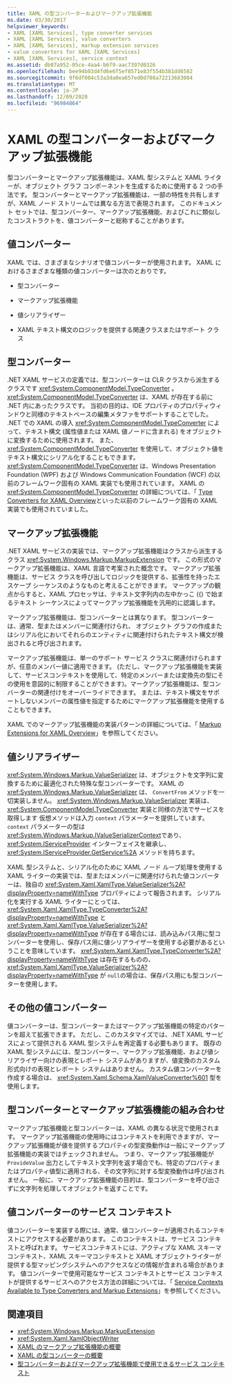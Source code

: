 ```yaml
---
title: XAML の型コンバーターおよびマークアップ拡張機能
ms.date: 03/30/2017
helpviewer_keywords:
- XAML [XAML Services], type converter services
- XAML [XAML Services], value converters
- XAML [XAML Services], markup extension services
- value converters for XAML [XAML Services]
- XAML [XAML Services], service context
ms.assetid: db07a952-05ce-4aa4-b6f9-aac7397d0326
ms.openlocfilehash: bee94b03d4fd6e6f5ef8571e83f554b381dd6582
ms.sourcegitcommit: 9f6df084c53a3da0ea657ed0d708a72213683084
ms.translationtype: MT
ms.contentlocale: ja-JP
ms.lasthandoff: 12/09/2020
ms.locfileid: "96984864"
---
```

# <a name="type-converters-and-markup-extensions-for-xaml"></a>XAML の型コンバーターおよびマークアップ拡張機能

型コンバーターとマークアップ拡張機能は、XAML 型システムと XAML ライターが、オブジェクト グラフ コンポーネントを生成するために使用する 2 つの手法です。 型コンバーターとマークアップ拡張機能は、一部の特性を共有しますが、XAML ノード ストリームでは異なる方法で表現されます。 このドキュメント セットでは、型コンバーター、マークアップ拡張機能、およびこれに類似したコンストラクトを、値コンバーターと総称することがあります。

## <a name="value-converters"></a>値コンバーター

XAML では、さまざまなシナリオで値コンバーターが使用されます。 XAML におけるさまざまな種類の値コンバーターは次のとおりです。

- 型コンバーター

- マークアップ拡張機能

- 値シリアライザー

- XAML テキスト構文のロジックを提供する関連クラスまたはサポート クラス

## <a name="type-converters"></a>型コンバーター

.NET XAML サービスの定義では、型コンバーターは CLR クラスから派生するクラスです <xref:System.ComponentModel.TypeConverter> 。 <xref:System.ComponentModel.TypeConverter> は、XAML が存在する前に .NET 内にあったクラスです。 当初の目的は、IDE プロパティのプロパティウィンドウと同様のテキストベースの編集メタファをサポートすることでした。 .NET での XAML の導入 <xref:System.ComponentModel.TypeConverter> によって、テキスト構文 (属性値または XAML 値ノードに含まれる) をオブジェクトに変換するために使用されます。 また、<xref:System.ComponentModel.TypeConverter> を使用して、オブジェクト値をテキスト構文にシリアル化することもできます。 <xref:System.ComponentModel.TypeConverter> は、Windows Presentation Foundation (WPF) および Windows Communication Foundation (WCF) の以前のフレームワーク固有の XAML 実装でも使用されています。 XAML の <xref:System.ComponentModel.TypeConverter> の詳細については、「 [Type Converters for XAML Overview](type-converters-overview.md)といった以前のフレームワーク固有の XAML 実装でも使用されていました。

## <a name="markup-extensions"></a>マークアップ拡張機能

.NET XAML サービスの実装では、マークアップ拡張機能はクラスから派生するクラス <xref:System.Windows.Markup.MarkupExtension> です。 この形式のマークアップ拡張機能は、XAML 言語で考案された概念です。 マークアップ拡張機能は、サービス クラスを呼び出してロジックを提供する、拡張性を持ったエスケープ シーケンスのようなものと考えることができます。 マークアップの観点からすると、XAML プロセッサは、テキスト文字列内の左中かっこ ({) で始まるテキスト シーケンスによってマークアップ拡張機能を汎用的に認識します。

マークアップ拡張機能は、型コンバーターとは異なります。 型コンバーターは、通常、型またはメンバーに関連付けられ、 オブジェクト グラフの作成またはシリアル化においてそれらのエンティティに関連付けられたテキスト構文が検出されると呼び出されます。

マークアップ拡張機能は、単一のサポート サービス クラスに関連付けられますが、任意のメンバー値に適用できます。 (ただし、マークアップ拡張機能を実装して、サービスコンテキストを使用して、特定のメンバーまたは変換先の型にその使用を意図的に制限することができます)。マークアップ拡張機能は、型コンバーターの関連付けをオーバーライドできます。 または、テキスト構文をサポートしないメンバーの属性値を指定するためにマークアップ拡張機能を使用することもできます。

XAML でのマークアップ拡張機能の実装パターンの詳細については、「 [Markup Extensions for XAML Overview](markup-extensions-overview.md)」を参照してください。

## <a name="value-serializers"></a>値シリアライザー

<xref:System.Windows.Markup.ValueSerializer> は、オブジェクトを文字列に変換するために最適化された特殊な型コンバーターです。 XAML の <xref:System.Windows.Markup.ValueSerializer> は、 `ConvertFrom` メソッドを一切実装しません。 <xref:System.Windows.Markup.ValueSerializer> 実装は、 <xref:System.ComponentModel.TypeConverter> 実装と同様の方法でサービスを取得します 仮想メソッドは入力 `context` パラメーターを提供しています。 `context` パラメーターの型は <xref:System.Windows.Markup.IValueSerializerContext>であり、 <xref:System.IServiceProvider> インターフェイスを継承し、 <xref:System.IServiceProvider.GetService%2A> メソッドを持ちます。

XAML 型システムと、シリアル化のために XAML ノード ループ処理を使用する XAML ライターの実装では、型またはメンバーに関連付けられた値コンバーターは、独自の <xref:System.Xaml.XamlType.ValueSerializer%2A?displayProperty=nameWithType> プロパティによって報告されます。 シリアル化を実行する XAML ライターにとっては、 <xref:System.Xaml.XamlType.TypeConverter%2A?displayProperty=nameWithType> と <xref:System.Xaml.XamlType.ValueSerializer%2A?displayProperty=nameWithType> が存在する場合には、読み込みパス用に型コンバーターを使用し、保存パス用に値シリアライザーを使用する必要があるということを意味しています。 <xref:System.Xaml.XamlType.TypeConverter%2A?displayProperty=nameWithType> は存在するものの、 <xref:System.Xaml.XamlType.ValueSerializer%2A?displayProperty=nameWithType> が `null`の場合は、保存パス用にも型コンバーターを使用します。

## <a name="other-value-converters"></a>その他の値コンバーター

値コンバーターは、型コンバーターまたはマークアップ拡張機能の特定のパターンを超えて拡張できます。 ただし、このカスタマイズでは、.NET XAML サービスによって提供される XAML 型システムを再定義する必要もあります。 既存の XAML 型システムには、型コンバーター、マークアップ拡張機能、および値シリアライザー向けの表現とレポート システムがありますが、値変換のカスタム形式向けの表現とレポート システムはありません。 カスタム値コンバーターを作成する場合は、 <xref:System.Xaml.Schema.XamlValueConverter%601> 型を使用します。

## <a name="type-converters-and-markup-extensions-in-combination"></a>型コンバーターとマークアップ拡張機能の組み合わせ

マークアップ拡張機能と型コンバーターは、XAML の異なる状況で使用されます。 マークアップ拡張機能の使用時にはコンテキストを利用できますが、マークアップ拡張機能が値を提供するプロパティの型変換動作は一般にマークアップ拡張機能の実装ではチェックされません。 つまり、マークアップ拡張機能が `ProvideValue` 出力としてテキスト文字列を返す場合でも、特定のプロパティまたはプロパティ値型に適用される、その文字列に対する型変換動作は呼び出されません。 一般に、マークアップ拡張機能の目的は、型コンバーターを呼び出さずに文字列を処理してオブジェクトを返すことです。

## <a name="service-context-for-a-value-converter"></a>値コンバーターのサービス コンテキスト

値コンバーターを実装する際には、通常、値コンバーターが適用されるコンテキストにアクセスする必要があります。 このコンテキストは、サービス コンテキストと呼ばれます。 サービスコンテキストには、アクティブな XAML スキーマコンテキスト、XAML スキーマコンテキストと XAML オブジェクトライターが提供する型マッピングシステムへのアクセスなどの情報が含まれる場合があります。 値コンバーターで使用可能なサービス コンテキストとサービス コンテキストが提供するサービスへのアクセス方法の詳細については、「 [Service Contexts Available to Type Converters and Markup Extensions](service-contexts-with-type-converters-and-markup-extensions.md)」を参照してください。

## <a name="see-also"></a>関連項目

- <xref:System.Windows.Markup.MarkupExtension>
- <xref:System.Xaml.XamlObjectWriter>
- [XAML のマークアップ拡張機能の概要](markup-extensions-overview.md)
- [XAML の型コンバーターの概要](type-converters-overview.md)
- [型コンバーターおよびマークアップ拡張機能で使用できるサービス コンテキスト](service-contexts-with-type-converters-and-markup-extensions.md)
